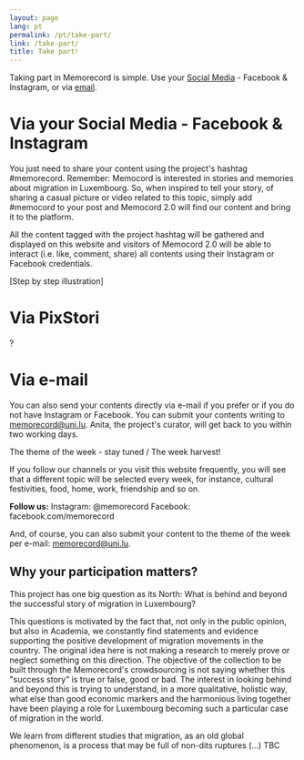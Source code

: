 ```yaml
---
layout: page
lang: pt
permalink: /pt/take-part/
link: /take-part/
title: Take part!
---
```


Taking part in Memorecord is simple. Use your [Social Media](#social-media) - Facebook & Instagram, or via [email](#email).

<!-- more -->

# Via your Social Media - Facebook & Instagram

You just need to share your content using the project's hashtag #memorecord. Remember: Memocord is interested in stories and memories about migration in Luxembourg. So, when inspired to tell your story, of sharing a casual picture or video related to this topic, simply add #memocord to your post and Memocord 2.0 will find our content and bring it to the platform. 

All the content tagged with the project hashtag will be gathered and displayed on this website and visitors of Memocord 2.0 will be able to interact (i.e. like, comment, share) all contents using their Instagram or Facebook credentials. 

[Step by step illustration] 

# Via PixStori

?

# Via e-mail

You can also send your contents directly via e-mail if you prefer or if you do not have Instagram or Facebook. You can submit your contents writing to memorecord@uni.lu. Anita, the project's curator, will get back to you within two working days. 

The theme of the week - stay tuned / The week harvest! 

If you follow our channels or you visit this website frequently, you will see that a different topic will be selected every week, for instance, cultural festivities, food, home, work, friendship and so on. 

**Follow us:**
Instagram: @memorecord
Facebook: facebook.com/memorecord

And, of course, you can also submit your content to the theme of the week per e-mail: memorecord@uni.lu.

## Why your participation matters?

This project has one big question as its North: What is behind and beyond the successful story of migration in Luxembourg?

This questions is motivated by the fact that, not only in the public opinion, but also in Academia, we constantly find statements and evidence supporting the positive development of migration movements in the country. The original idea here is not making a research to merely prove or neglect something on this direction. The objective of the collection to be built through the Memorecord's crowdsourcing is not saying whether this "success story" is true or false, good or bad. The interest in looking behind and beyond this is trying to understand, in a more qualitative, holistic way, what else than good economic markers and the harmonious living together have been playing a role for Luxembourg becoming such a particular case of migration in the world. 

We learn from different studies that migration, as an old global phenomenon, is a process that may be full of non-dits  ruptures (...) TBC
